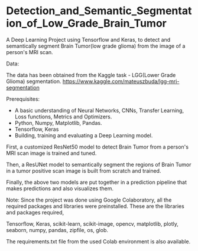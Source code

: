 # Detection_and_Semantic_Segmentation_of_Low_Grade_Brain_Tumor
A Deep Learning Project using Tensorflow and Keras, to detect and semantically segment Brain Tumor(low grade glioma) from the image of a person's MRI scan.

Data:

  The data has been obtained from the Kaggle task - LGG(Lower Grade Glioma) segmentation.
  https://www.kaggle.com/mateuszbuda/lgg-mri-segmentation

Prerequisites:

* A basic understanding of Neural Networks, CNNs, Transfer Learning, Loss functions, Metrics and Optimizers.
* Python, Numpy, Matplotlib, Pandas.
* Tensorflow, Keras
* Building, training and evaluating a Deep Learning model.


First, a customized ResNet50 model to detect Brain Tumor from a person's MRI scan image is trained and tuned.

Then, a ResUNet model to semantically segment the regions of Brain Tumor in a tumor positive scan image is built from scratch and trained.

Finally, the above two models are put together in a prediction pipeline that makes predictions and also visualizes them.


Note:
Since the project was done using Google Colaboratory, all the required packages and libraries were preinstalled.
These are the libraries and packages required,

Tensorflow, Keras, scikit-learn, scikit-image, opencv, matplotlib, plotly, seaborn, numpy, pandas, zipfile, os, glob.

The requirements.txt file from the used Colab environment is also available.




